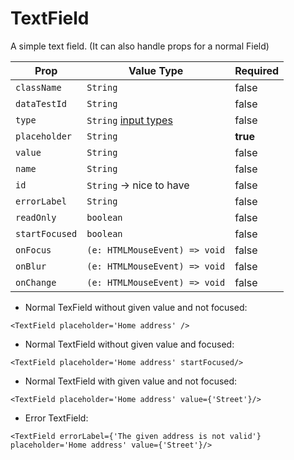 # TextField

A simple text field. (It can also handle props for a normal Field)

| Prop           | Value Type                                                                                                     | Required |
| -------------- | -------------------------------------------------------------------------------------------------------------- | -------- |
| `className`    | `String`                                                                                                       | false    |
| `dataTestId`   | `String`                                                                                                       | false    |
| `type`         | `String` [input types](https://developer.mozilla.org/en-US/docs/Web/HTML/Element/input#Form_%3Cinput%3E_types) | false    |
| `placeholder`  | `String`                                                                                                       | **true** |
| `value`        | `String`                                                                                                       | false    |
| `name`         | `String`                                                                                                       | false    |
| `id`           | `String` -> nice to have                                                                                       | false    |
| `errorLabel`   | `String`                                                                                                       | false    |
| `readOnly`     | `boolean`                                                                                                      | false    |
| `startFocused` | `boolean`                                                                                                      | false    |
| `onFocus`      | `(e: HTMLMouseEvent) => void`                                                                                  | false    |
| `onBlur`       | `(e: HTMLMouseEvent) => void`                                                                                  | false    |
| `onChange`     | `(e: HTMLMouseEvent) => void`                                                                                  | false    |

- Normal TexField without given value and not focused:

```
<TextField placeholder='Home address' />
```

- Normal TextField without given value and focused:

```
<TextField placeholder='Home address' startFocused/>
```

- Normal TextField with given value and not focused:

```
<TextField placeholder='Home address' value={'Street'}/>
```

- Error TextField:

```
<TextField errorLabel={'The given address is not valid'} placeholder='Home address' value={'Street'}/>
```
